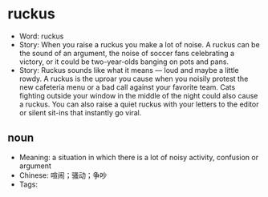 # ruckus

- Word: ruckus
- Story: When you raise a ruckus you make a lot of noise. A ruckus can be the sound of an argument, the noise of soccer fans celebrating a victory, or it could be two-year-olds banging on pots and pans.
- Story: Ruckus sounds like what it means — loud and maybe a little rowdy. A ruckus is the uproar you cause when you noisily protest the new cafeteria menu or a bad call against your favorite team. Cats fighting outside your window in the middle of the night could also cause a ruckus. You can also raise a quiet ruckus with your letters to the editor or silent sit-ins that instantly go viral.

## noun

- Meaning: a situation in which there is a lot of noisy activity, confusion or argument
- Chinese: 喧闹；骚动；争吵
- Tags: 

